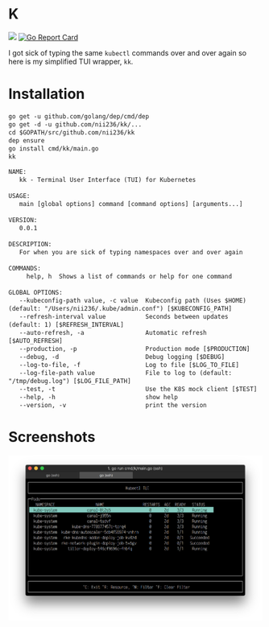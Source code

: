 # K

[![](https://godoc.org/github.com/nii236/k?status.svg)](http://godoc.org/github.com/nii236/k)
[![Go Report Card](https://goreportcard.com/badge/github.com/nii236/k)](https://goreportcard.com/report/github.com/nii236/k)

I got sick of typing the same `kubectl` commands over and over again so here is my simplified TUI wrapper, `kk`.

# Installation

```
go get -u github.com/golang/dep/cmd/dep
go get -d -u github.com/nii236/kk/...
cd $GOPATH/src/github.com/nii236/kk
dep ensure
go install cmd/kk/main.go
kk
```

```
NAME:
   kk - Terminal User Interface (TUI) for Kubernetes

USAGE:
   main [global options] command [command options] [arguments...]

VERSION:
   0.0.1

DESCRIPTION:
   For when you are sick of typing namespaces over and over again

COMMANDS:
     help, h  Shows a list of commands or help for one command

GLOBAL OPTIONS:
   --kubeconfig-path value, -c value  Kubeconfig path (Uses $HOME) (default: "/Users/nii236/.kube/admin.conf") [$KUBECONFIG_PATH]
   --refresh-interval value           Seconds between updates (default: 1) [$REFRESH_INTERVAL]
   --auto-refresh, -a                 Automatic refresh [$AUTO_REFRESH]
   --production, -p                   Production mode [$PRODUCTION]
   --debug, -d                        Debug logging [$DEBUG]
   --log-to-file, -f                  Log to file [$LOG_TO_FILE]
   --log-file-path value              File to log to (default: "/tmp/debug.log") [$LOG_FILE_PATH]
   --test, -t                         Use the K8S mock client [$TEST]
   --help, -h                         show help
   --version, -v                      print the version
```

# Screenshots

![](/static/screenshot.png)
